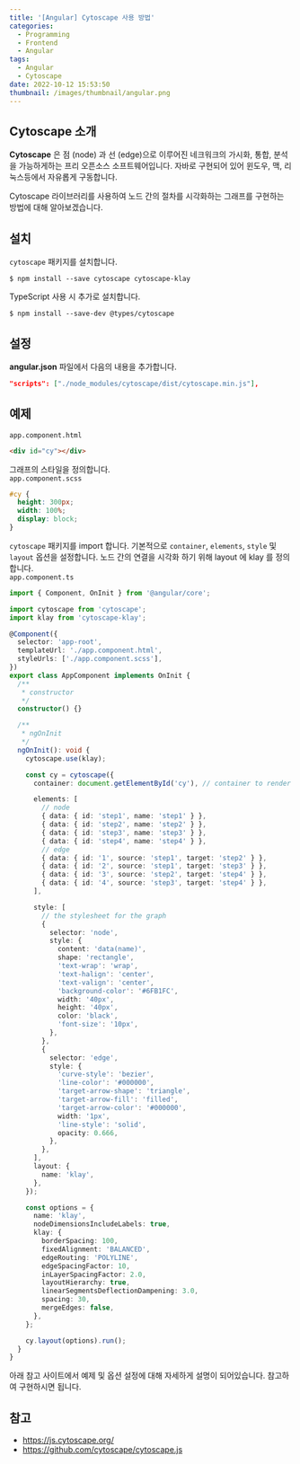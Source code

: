 ```yaml
---
title: '[Angular] Cytoscape 사용 방법'
categories:
  - Programming
  - Frontend
  - Angular
tags:
  - Angular
  - Cytoscape
date: 2022-10-12 15:53:50
thumbnail: /images/thumbnail/angular.png
---
```


## Cytoscape 소개

**Cytoscape** 은 점 (node) 과 선 (edge)으로 이루어진 네크워크의 가시화, 통합, 분석을 가능하게하는 프리 오픈소스 소프트웨어입니다. 자바로 구현되어 있어 윈도우, 맥, 리눅스등에서 자유롭게 구동합니다.<br>

Cytoscape 라이브러리를 사용하여 노드 간의 절차를 시각화하는 그래프를 구현하는 방법에 대해 알아보겠습니다.

## 설치

`cytoscape` 패키지를 설치합니다.

```shell
$ npm install --save cytoscape cytoscape-klay
```

TypeScript 사용 시 추가로 설치합니다.

```shell
$ npm install --save-dev @types/cytoscape
```

## 설정

**angular.json** 파일에서 다음의 내용을 추가합니다.

```json
"scripts": ["./node_modules/cytoscape/dist/cytoscape.min.js"],
```

## 예제

`app.component.html`

```html
<div id="cy"></div>
```

그래프의 스타일을 정의합니다.<br>
`app.component.scss`

```scss
#cy {
  height: 300px;
  width: 100%;
  display: block;
}
```

`cytoscape` 패키지를 import 합니다. 기본적으로 `container`, `elements`, `style` 및 `layout` 옵션을 설정합니다. 노드 간의 연결을 시각화 하기 위해 layout 에 klay 를 정의합니다.<br>
`app.component.ts`

```ts
import { Component, OnInit } from '@angular/core';

import cytoscape from 'cytoscape';
import klay from 'cytoscape-klay';

@Component({
  selector: 'app-root',
  templateUrl: './app.component.html',
  styleUrls: ['./app.component.scss'],
})
export class AppComponent implements OnInit {
  /**
   * constructor
   */
  constructor() {}

  /**
   * ngOnInit
   */
  ngOnInit(): void {
    cytoscape.use(klay);

    const cy = cytoscape({
      container: document.getElementById('cy'), // container to render in

      elements: [
        // node
        { data: { id: 'step1', name: 'step1' } },
        { data: { id: 'step2', name: 'step2' } },
        { data: { id: 'step3', name: 'step3' } },
        { data: { id: 'step4', name: 'step4' } },
        // edge
        { data: { id: '1', source: 'step1', target: 'step2' } },
        { data: { id: '2', source: 'step1', target: 'step3' } },
        { data: { id: '3', source: 'step2', target: 'step4' } },
        { data: { id: '4', source: 'step3', target: 'step4' } },
      ],

      style: [
        // the stylesheet for the graph
        {
          selector: 'node',
          style: {
            content: 'data(name)',
            shape: 'rectangle',
            'text-wrap': 'wrap',
            'text-halign': 'center',
            'text-valign': 'center',
            'background-color': '#6FB1FC',
            width: '40px',
            height: '40px',
            color: 'black',
            'font-size': '10px',
          },
        },
        {
          selector: 'edge',
          style: {
            'curve-style': 'bezier',
            'line-color': '#000000',
            'target-arrow-shape': 'triangle',
            'target-arrow-fill': 'filled',
            'target-arrow-color': '#000000',
            width: '1px',
            'line-style': 'solid',
            opacity: 0.666,
          },
        },
      ],
      layout: {
        name: 'klay',
      },
    });

    const options = {
      name: 'klay',
      nodeDimensionsIncludeLabels: true,
      klay: {
        borderSpacing: 100,
        fixedAlignment: 'BALANCED',
        edgeRouting: 'POLYLINE',
        edgeSpacingFactor: 10,
        inLayerSpacingFactor: 2.0,
        layoutHierarchy: true,
        linearSegmentsDeflectionDampening: 3.0,
        spacing: 30,
        mergeEdges: false,
      },
    };

    cy.layout(options).run();
  }
}
```

아래 참고 사이트에서 예제 및 옵션 설정에 대해 자세하게 설명이 되어있습니다. 참고하여 구현하시면 됩니다.

## 참고

- https://js.cytoscape.org/
- https://github.com/cytoscape/cytoscape.js
